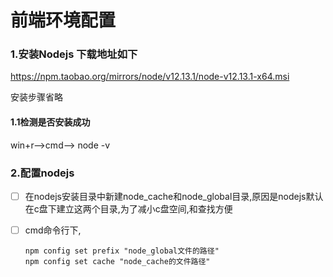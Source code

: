 # 前端环境配置

### 1.安装Nodejs 下载地址如下

https://npm.taobao.org/mirrors/node/v12.13.1/node-v12.13.1-x64.msi

安装步骤省略

#### 1.1检测是否安装成功

win+r-->cmd--> node -v



### 2.配置nodejs

- [ ] 在nodejs安装目录中新建node_cache和node_global目录,原因是nodejs默认在c盘下建立这两个目录,为了减小c盘空间,和查找方便

- [ ] cmd命令行下,

  ```dos
  npm config set prefix "node_global文件的路径"
  npm config set cache "node_cache的文件路径"
  ```

  

